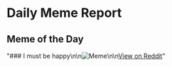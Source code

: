 # Daily Meme Report

## Meme of the Day
"### I must be happy\n\n![Meme](https://i.redd.it/fqnu6sum9jnf1.png)\n\n[View on Reddit](https://redd.it/1n9xmfx)"
